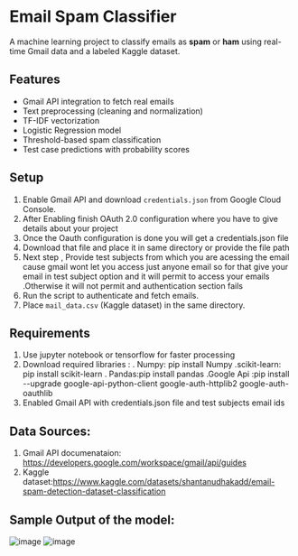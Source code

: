 # Email Spam Classifier

A machine learning project to classify emails as **spam** or **ham** using real-time Gmail data and a labeled Kaggle dataset.

## Features

- Gmail API integration to fetch real emails
- Text preprocessing (cleaning and normalization)
- TF-IDF vectorization
- Logistic Regression model
- Threshold-based spam classification
- Test case predictions with probability scores

##  Setup

1. Enable Gmail API and download `credentials.json` from Google Cloud Console.
2. After Enabling finish OAuth 2.0 configuration where you have to give details about your project
3. Once the Oauth configuration is done you will get a credentials.json file
4. Download that file  and place it in same directory or provide the file path
5. Next step , Provide test subjects from which you are acessing the email cause gmail wont let you access just anyone email so for that give your email in test subject option and it will permit to  access your emails .Otherwise it will not permit and authentication section fails
6. Run the script to authenticate and fetch emails.
7. Place `mail_data.csv` (Kaggle dataset) in the same directory.

##  Requirements
1. Use jupyter notebook or tensorflow for faster processing
2. Download required libraries :
   . Numpy: pip install Numpy
   .scikit-learn: pip install scikit-learn
   . Pandas:pip install pandas
   .Google Api :pip install --upgrade google-api-python-client google-auth-httplib2 google-auth-oauthlib
3. Enabled Gmail API with credentials.json file and test subjects email ids
## Data Sources:
1. Gmail API documenataion: https://developers.google.com/workspace/gmail/api/guides
2. Kaggle dataset:https://www.kaggle.com/datasets/shantanudhakadd/email-spam-detection-dataset-classification
## Sample Output of the model:
![image](https://github.com/user-attachments/assets/ff25441e-f48f-4d75-aa42-5dcb4fb654f5)
![image](https://github.com/user-attachments/assets/2b8ee6b4-e899-4892-8fad-cc9eee5dc4ff)









   


